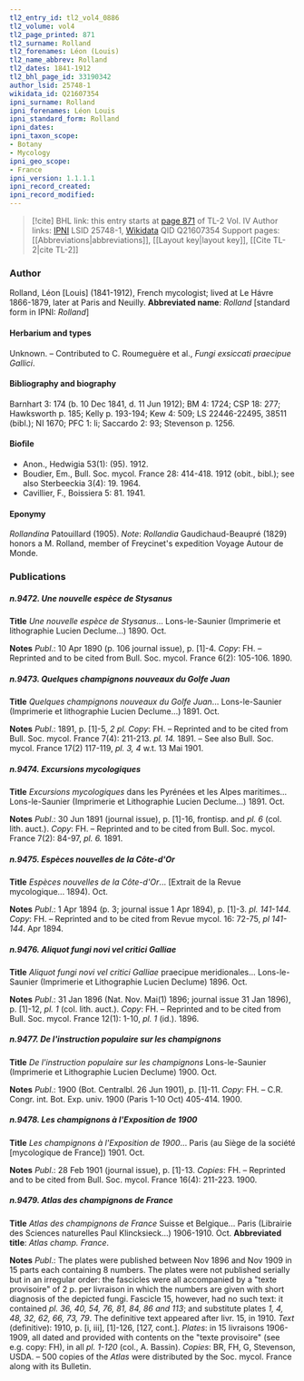 ```yaml
---
tl2_entry_id: tl2_vol4_0886
tl2_volume: vol4
tl2_page_printed: 871
tl2_surname: Rolland
tl2_forenames: Léon (Louis)
tl2_name_abbrev: Rolland
tl2_dates: 1841-1912
tl2_bhl_page_id: 33190342
author_lsid: 25748-1
wikidata_id: Q21607354
ipni_surname: Rolland
ipni_forenames: Léon Louis
ipni_standard_form: Rolland
ipni_dates: 
ipni_taxon_scope: 
- Botany
- Mycology
ipni_geo_scope: 
- France
ipni_version: 1.1.1.1
ipni_record_created: 
ipni_record_modified:
---
```


> [!cite] BHL link: this entry starts at [page 871](https://www.biodiversitylibrary.org/page/33190342) of TL-2 Vol. IV
> Author links: [IPNI](https://www.ipni.org/a/25748-1) LSID 25748-1, [Wikidata](https://www.wikidata.org/wiki/Q21607354) QID Q21607354
> Support pages: [[Abbreviations|abbreviations]], [[Layout key|layout key]], [[Cite TL-2|cite TL-2]]

### Author

Rolland, Léon \[Louis\] (1841-1912), French mycologist; lived at Le Hávre 1866-1879, later at Paris and Neuilly. 
**Abbreviated name**: *Rolland* \[standard form in IPNI: *Rolland*\]

#### Herbarium and types

Unknown. – Contributed to C. Roumeguère et al., *Fungi exsiccati praecipue Gallici*.

#### Bibliography and biography

Barnhart 3: 174 (b. 10 Dec 1841, d. 11 Jun 1912); BM 4: 1724; CSP 18: 277; Hawksworth p. 185; Kelly p. 193-194; Kew 4: 509; LS 22446-22495, 38511 (bibl.); NI 1670; PFC 1: li; Saccardo 2: 93; Stevenson p. 1256.

#### Biofile

- Anon., Hedwigia 53(1): (95). 1912.
- Boudier, Em., Bull. Soc. mycol. France 28: 414-418. 1912 (obit., bibl.); see also Sterbeeckia 3(4): 19. 1964.
- Cavillier, F., Boissiera 5: 81. 1941.

#### Eponymy

*Rollandina* Patouillard (1905). *Note*: *Rollandia* Gaudichaud-Beaupré (1829) honors a M. Rolland, member of Freycinet's expedition Voyage Autour de Monde.

### Publications

##### n.9472. Une nouvelle espèce de Stysanus

**Title**
*Une nouvelle espèce de Stysanus*... Lons-le-Saunier (Imprimerie et lithographie Lucien Declume...) 1890. Oct.

**Notes**
*Publ*.: 10 Apr 1890 (p. 106 journal issue), p. \[1\]-4. *Copy*: FH. – Reprinted and to be cited from Bull. Soc. mycol. France 6(2): 105-106. 1890.

##### n.9473. Quelques champignons nouveaux du Golfe Juan

**Title**
*Quelques champignons nouveaux du Golfe Juan*... Lons-le-Saunier (Imprimerie et lithographie Lucien Declume...) 1891. Oct.

**Notes**
*Publ*.: 1891, p. \[1\]-5, *2 pl. Copy*: FH. – Reprinted and to be cited from Bull. Soc. mycol. France 7(4): 211-213. *pl. 14.* 1891. – See also Bull. Soc. mycol. France 17(2) 117-119, *pl. 3, 4* w.t. 13 Mai 1901.

##### n.9474. Excursions mycologiques

**Title**
*Excursions mycologiques* dans les Pyrénées et les Alpes maritimes... Lons-le-Saunier (Imprimerie et Lithographie Lucien Declume...) 1891. Oct.

**Notes**
*Publ*.: 30 Jun 1891 (journal issue), p. \[1\]-16, frontisp. and *pl. 6* (col. lith. auct.). *Copy*: FH. – Reprinted and to be cited from Bull. Soc. mycol. France 7(2): 84-97, *pl. 6.* 1891.

##### n.9475. Espèces nouvelles de la Côte-d'Or

**Title**
*Espèces nouvelles de la Côte-d'Or*... \[Extrait de la Revue mycologique... 1894). Oct.

**Notes**
*Publ*.: 1 Apr 1894 (p. 3; journal issue 1 Apr 1894), p. \[1\]-3. *pl. 141-144. Copy*: FH. – Reprinted and to be cited from Revue mycol. 16: 72-75, *pl 141-144*. Apr 1894.

##### n.9476. Aliquot fungi novi vel critici Galliae

**Title**
*Aliquot fungi novi vel critici Galliae* praecipue meridionales... Lons-le-Saunier (Imprimerie et Lithographie Lucien Declume) 1896. Oct.

**Notes**
*Publ*.: 31 Jan 1896 (Nat. Nov. Mai(1) 1896; journal issue 31 Jan 1896), p. \[1\]-12, *pl. 1* (col. lith. auct.). *Copy*: FH. – Reprinted and to be cited from Bull. Soc. mycol. France 12(1): 1-10, *pl. 1* (id.). 1896.

##### n.9477. De l'instruction populaire sur les champignons

**Title**
*De l'instruction populaire sur les champignons* Lons-le-Saunier (Imprimerie et Lithographie Lucien Declume) 1900. Oct.

**Notes**
*Publ*.: 1900 (Bot. Centralbl. 26 Jun 1901), p. \[1\]-11. *Copy*: FH. – C.R. Congr. int. Bot. Exp. univ. 1900 (Paris 1-10 Oct) 405-414. 1900.

##### n.9478. Les champignons à l'Exposition de 1900

**Title**
*Les champignons à l'Exposition de 1900*... Paris (au Siège de la société \[mycologique de France\]) 1901. Oct.

**Notes**
*Publ*.: 28 Feb 1901 (journal issue), p. \[1\]-13. *Copies*: FH. – Reprinted and to be cited from Bull. Soc. mycol. France 16(4): 211-223. 1900.

##### n.9479. Atlas des champignons de France

**Title**
*Atlas des champignons de France* Suisse et Belgique... Paris (Librairie des Sciences naturelles Paul Klincksieck...) 1906-1910. Oct.
**Abbreviated title**: *Atlas champ. France*.

**Notes**
*Publ*.: The plates were published between Nov 1896 and Nov 1909 in 15 parts each containing 8 numbers. The plates were not published serially but in an irregular order: the fascicles were all accompanied by a "texte provisoire" of 2 p. per livraison in which the numbers are given with short diagnosis of the depicted fungi. Fascicle 15, however, had no such text: it contained *pl. 36, 40, 54, 76, 81, 84, 86 and 113*; and substitute plates *1, 4, 48, 32, 62, 66, 73, 79*. The definitive text appeared after livr. 15, in 1910.
*Text* (definitive): 1910, p. \[i, iii\], \[1\]-126, \[127, cont.\].
*Plates*: in 15 livraisons 1906-1909, all dated and provided with contents on the "texte provisoire" (see e.g. copy: FH), in all *pl. 1-120* (col., A. Bassin).
*Copies*: BR, FH, G, Stevenson, USDA. – 500 copies of the *Atlas* were distributed by the Soc. mycol. France along with its Bulletin.

